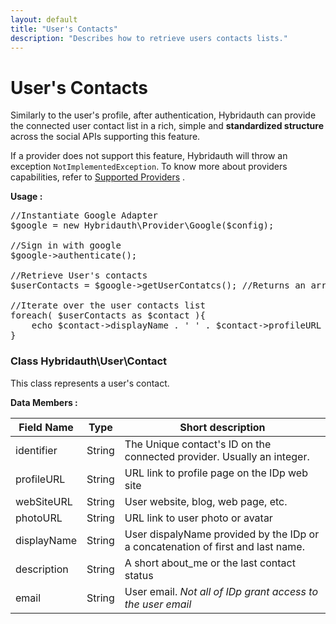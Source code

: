 ```yaml
---
layout: default
title: "User's Contacts"
description: "Describes how to retrieve users contacts lists."
---
```


User's Contacts
===============

Similarly to the user's profile, after authentication, Hybridauth can provide the connected user contact
list in a rich, simple and **standardized structure** across the social APIs supporting this feature.

If a provider does not support this feature, Hybridauth will throw an exception `NotImplementedException`.
To know more about providers capabilities, refer to [Supported Providers](providers.html) .

**Usage :**

<pre>
//Instantiate Google Adapter
$google = new Hybridauth\Provider\Google($config);

//Sign in with google
$google->authenticate();

//Retrieve User's contacts
$userContacts = $google->getUserContatcs(); //Returns an array of Hybridauth\User\Contact objects

//Iterate over the user contacts list
foreach( $userContacts as $contact ){
	echo $contact->displayName . ' ' . $contact->profileURL . "\n";
}
</pre>


### Class Hybridauth\User\Contact

This class represents a user's contact.

**Data Members :**

Field Name    | Type     | Short description
------------- | ---------| -------------------------------------------------------
identifier    | String   | The Unique contact's ID on the connected provider. Usually an integer.
profileURL    | String   | URL link to profile page on the IDp web site
webSiteURL    | String   | User website, blog, web page, etc.
photoURL      | String   | URL link to user photo or avatar
displayName   | String   | User dispalyName provided by the IDp or a concatenation of first and last name.
description   | String   | A short about_me or the last contact status
email         | String   | User email. *Not all of IDp grant access to the user email*
